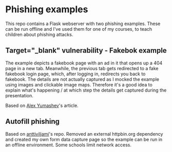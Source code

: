 # Phishing examples
This repo contains a Flask webserver with two phishing examples. These can be run offline and I've used them for one of my courses, to teach children about phishing attacks.

## Target="_blank" vulnerability - Fakebok example
The example depicts a fakebook page with an ad in it that opens up a 404 page in a new tab. Meanwhile, the previous tab gets redirected to a fake fakebook login page, which, after logging in, redirects you back to fakebook. The details are not actually captured as I mocked the example using images and clickable image maps. Therefore it's a good idea to explain what's happening / at which step the details get captured during the presentation.

Based on [Alex Yumashev](https://www.jitbit.com/alexblog/256-targetblank---the-most-underestimated-vulnerability-ever/)'s article.

## Autofill phishing
Based on [anttiviljami](https://github.com/anttiviljami/browser-autofill-phishing)'s repo. Removed an external httpbin.org dependency and created my own form data capture page so the example can be run in an offline environment. Some schools limit network access.
